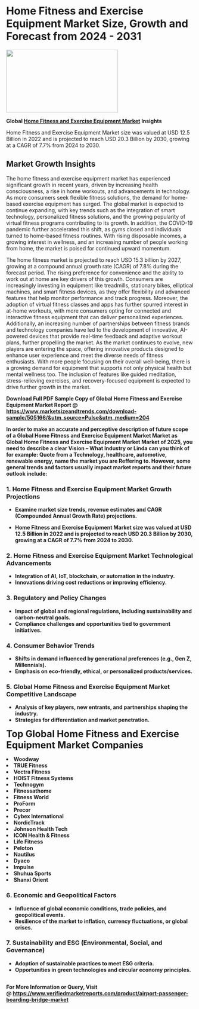 <H1>Home Fitness and Exercise Equipment Market Size, Growth and Forecast from 2024 - 2031</H1><img class="aligncenter size-medium wp-image-584254" src="https://thirdeyenews.in/wp-content/uploads/2024/09/Global-Market-Research-300x168.jpeg" alt="" width="300" height="168" /><p><strong>Global&nbsp;<a href="https://www.marketsizeandtrends.com/download-sample/505166/&amp;utm_source=Pulse&amp;utm_medium=204">Home Fitness and Exercise Equipment Market</a> Insights</strong></p><p>Home Fitness and Exercise Equipment Market size was valued at USD 12.5 Billion in 2022 and is projected to reach USD 20.3 Billion by 2030, growing at a CAGR of 7.7% from 2024 to 2030.</p><p><h2>Market Growth Insights</h2> <p>The home fitness and exercise equipment market has experienced significant growth in recent years, driven by increasing health consciousness, a rise in home workouts, and advancements in technology. As more consumers seek flexible fitness solutions, the demand for home-based exercise equipment has surged. The global market is expected to continue expanding, with key trends such as the integration of smart technology, personalized fitness solutions, and the growing popularity of virtual fitness programs contributing to its growth. In addition, the COVID-19 pandemic further accelerated this shift, as gyms closed and individuals turned to home-based fitness routines. With rising disposable incomes, a growing interest in wellness, and an increasing number of people working from home, the market is poised for continued upward momentum. <strong></strong></p> <p>The home fitness market is projected to reach USD 15.3 billion by 2027, growing at a compound annual growth rate (CAGR) of 7.8% during the forecast period. The rising preference for convenience and the ability to work out at home are key drivers of this growth. Consumers are increasingly investing in equipment like treadmills, stationary bikes, elliptical machines, and smart fitness devices, as they offer flexibility and advanced features that help monitor performance and track progress. Moreover, the adoption of virtual fitness classes and apps has further spurred interest in at-home workouts, with more consumers opting for connected and interactive fitness equipment that can deliver personalized experiences. Additionally, an increasing number of partnerships between fitness brands and technology companies have led to the development of innovative, AI-powered devices that provide real-time feedback and adaptive workout plans, further propelling the market. As the market continues to evolve, new players are entering the space, offering innovative products designed to enhance user experience and meet the diverse needs of fitness enthusiasts. With more people focusing on their overall well-being, there is a growing demand for equipment that supports not only physical health but mental wellness too. The inclusion of features like guided meditation, stress-relieving exercises, and recovery-focused equipment is expected to drive further growth in the market. <strong></p><p><span class=""><strong>Download Full PDF Sample Copy of Global Home Fitness and Exercise Equipment Market Report</strong> @ <a href="https://www.marketsizeandtrends.com/download-sample/505166/&amp;utm_source=Pulse&amp;utm_medium=204" target="_blank">https://www.marketsizeandtrends.com/download-sample/505166/&amp;utm_source=Pulse&amp;utm_medium=204</a></span></p><p>In order to make an accurate and perceptive description of future scope of a Global&nbsp;Home Fitness and Exercise Equipment Market Market as Global&nbsp;Home Fitness and Exercise Equipment Market Market of 2025, you need to describe a clear Vision &ndash; What Industry or Linda can you think of for example: Quote from a Technology, healthcare, automotive, renewable energy, name the market you are Reffering to. However, some general trends and factors usually impact market reports and their future outlook include:</p><h3>1.&nbsp;<strong>Home Fitness and Exercise Equipment Market Growth Projections</strong></h3><ul><li>Examine market size trends, revenue estimates and CAGR (Compounded Annual Growth Rate) projections.</li><li><p>Home Fitness and Exercise Equipment Market size was valued at USD 12.5 Billion in 2022 and is projected to reach USD 20.3 Billion by 2030, growing at a CAGR of 7.7% from 2024 to 2030.</p></li></ul><h3>2.&nbsp;<strong>Home Fitness and Exercise Equipment Market Technological Advancements</strong></h3><ul><li>Integration of AI, IoT, blockchain, or automation in the industry.</li><li>Innovations driving cost reductions or improving efficiency.</li></ul><h3>3.&nbsp;<strong>Regulatory and Policy Changes</strong></h3><ul><li>Impact of global and regional regulations, including sustainability and carbon-neutral goals.</li><li>Compliance challenges and opportunities tied to government initiatives.</li></ul><h3>4.&nbsp;<strong>Consumer Behavior Trends</strong></h3><ul><li>Shifts in demand influenced by generational preferences (e.g., Gen Z, Millennials).</li><li>Emphasis on eco-friendly, ethical, or personalized products/services.</li></ul><h3>5.&nbsp;<strong>Global Home Fitness and Exercise Equipment Market Competitive Landscape</strong></h3><ul><li>Analysis of key players, new entrants, and partnerships shaping the industry.</li><li>Strategies for differentiation and market penetration.</li></ul><p data-pm-slice="1 1 []"><span style="color: inherit; font-family: inherit; font-size: 25px;">Top Global Home Fitness and Exercise Equipment Market Companies</span></p><div class="" data-test-id=""><p><li>Woodway</li><li> TRUE Fitness</li><li> Vectra Fitness</li><li> HOIST Fitness Systems</li><li> Technogym</li><li> Fitnessathome</li><li> Fitness World</li><li> ProForm</li><li> Precor</li><li> Cybex International</li><li> NordicTrack</li><li> Johnson Health Tech</li><li> ICON Health & Fitness</li><li> Life Fitness</li><li> Peloton</li><li> Nautilus</li><li> Dyaco</li><li> Impulse</li><li> Shuhua Sports</li><li> Shanxi Orient</li></p></div><h3>6.&nbsp;<strong>Economic and Geopolitical Factors</strong></h3><ul><li>Influence of global economic conditions, trade policies, and geopolitical events.</li><li>Resilience of the market to inflation, currency fluctuations, or global crises.</li></ul><h3>7.&nbsp;<strong>Sustainability and ESG (Environmental, Social, and Governance)</strong></h3><ul><li>Adoption of sustainable practices to meet ESG criteria.</li><li>Opportunities in green technologies and circular economy principles.</li></ul><h2><strong style="font-size: 14px;">For More Information or Query, Visit @&nbsp;</strong><a style="background-color: #ffffff; font-size: 14px;" href="https://www.marketsizeandtrends.com/report/home-fitness-and-exercise-equipment-market/" target="_blank">https://www.verifiedmarketreports.com/product/airport-passenger-boarding-bridge-market</a></h2>
